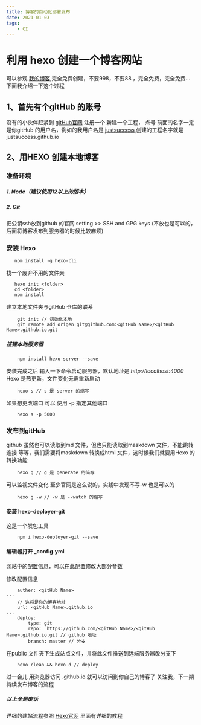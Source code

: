 ```yaml
---
title: 博客的自动化部署发布
date: 2021-01-03
tags:
    - CI
---
```

# 利用 hexo 创建一个博客网站
  可以参观 [我的博客](https://justsuccess.github.io),完全免费创建，不要998，不要88 ，完全免费，完全免费...
  下面我介绍一下这个过程
## 1、首先有个gitHub 的账号
 没有的小伙伴赶紧到 [gitHub官网](https://github.com/) 注册一个
 新建一个工程，
  点号 前面的名字一定是你gitHub 的用户名，例如的我用户名是 [justsuccess](https://github.com/justsuccess),创建的工程名字就是 justsuccess.github.io 
## 2、用HEXO 创建本地博客
### 准备环境
##### 1. Node（建议使用12以上的版本）
##### 2. Git
把公钥ssh放到github 的官网 setting >> SSH and GPG keys (不放也是可以的，后面将博客发布到服务器的时候比较麻烦)
### 安装 Hexo 
 ```node
    npm install -g hexo-cli
 ```
 找一个废弃不用的文件夹
 ```node
    hexo init <folder>
    cd <folder>
    npm install
 ```
 建立本地文件夹与gitHub 仓库的联系
```
    git init // 初始化本地
    git remote add origen git@github.com:<gitHub Name>/<gitHub Name>.github.io.git
```
 ##### 搭建本地服务器
```node
    npm install hexo-server --save
```
安装完成之后 输入一下命令启动服务器，默认地址是 *http://localhost:4000* Hexo 是热更新，文件变化无需重新启动
```node
    hexo s // s 是 server 的缩写
```
如果想更改端口 可以 使用 -p 指定其他端口
```
    hexo s -p 5000
```
### 发布到gitHub
github 虽然也可以读取到md 文件，但也只能读取到maskdown 文件，不能跳转 连接 等等，我们需要将maskdown 转换成html 文件，这时候我们就要用Hexo 的转换功能
```
    hexo g // g 是 generate 的简写
```
可以监视文件变化 至少官网是这么说的，实践中发现不写-w 也是可以的

```
    hexo g -w // -w 是 --watch 的缩写
```

#### 安装 hexo-deployer-git
这是一个发包工具
```
    npm i hexo-deployer-git --save
```
#### 编辑器打开 _config.yml
  网站中的[配置](https://hexo.io/zh-cn/docs/configuration)信息，可以在此配置修改大部分参数

修改配置信息
```
    auther: <gitHub Name>
···
    // 这将是你的博客地址
    url: <gitHub Name>.github.io
...
    deploy:
        type: git
        repo:  https://github.com/<gitHub Name>/<gitHub Name>.github.io.git // github 地址
        branch: master // 分支
```
在public 文件夹下生成站点文件，并将此文件推送到远端服务器改分支下
```
    hexo clean && hexo d // deploy
```
过一会儿 用浏览器访问 <gitHub Name>.github.io 就可以访问到你自己的博客了
 关注我，下一期 持续发布博客的流程
##### 以上全是废话
详细的建站流程参照 [Hexo官网](https://hexo.io/zh-cn/docs) 里面有详细的教程